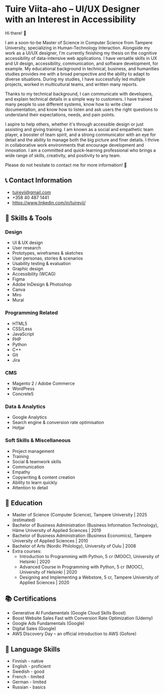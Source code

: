 # Tuire Viita-aho – UI/UX Designer with an Interest in Accessibility 
 
Hi there! 👋

I am a soon-to-be Master of Science in Computer Science from Tampere University, specializing in Human-Technology Interaction. Alongside my work as a UI/UX designer, I'm currently finishing my thesis on the cognitive accessibility of data-intensive web applications. I have versatile skills in UX and UI design, accessibility, communication, and software development, for example. My educational background in technical, business, and humanities studies provides me with a broad perspective and the ability to adapt to diverse situations. During my studies, I have successfully led multiple projects, worked in multicultural teams, and written many reports.

Thanks to my technical background, I can communicate with developers, and explain technical details in a simple way to customers. I have trained many people to use different systems, know how to write clear documentation, and know how to listen and ask users the right questions to understand their expectations, needs, and pain points. 

I aspire to help others, whether it's through accessible design or just assisting and giving training. I am known as a social and empathetic team player, a booster of team spirit, and a strong communicator with an eye for detail and the ability to manage both the big picture and finer details. I thrive in collaborative work environments that encourage development and innovation. I am a committed and quick-learning professional who brings a wide range of skills, creativity, and positivity to any team. 

Please do not hesitate to contact me for more information! 🙂

## 📞 Contact Information
* tuirevii@gmail.com
* +358 40 487 1441
* https://www.linkedin.com/in/tuirevii/

## 🧰 Skills & Tools

### Design
- UI & UX design
- User research
- Prototypes, wireframes & sketches
- User personas, stories & scenarios
- Usability testing & evaluation
- Graphic design
- Accessibility (WCAG)
- Figma
- Adobe InDesign & Photoshop
- Canva
- Miro
- Mural

### Programming Related
- HTML5
- CSS/Less
- JavaScript
- PHP
- Python
- C++
- Git
- Jira
  
### CMS
- Magento 2 / Adobe Commerce
- WordPress
- Concrete5

### Data & Analytics
- Google Analytics
- Search engine & conversion rate optimisation
- Hotjar

### Soft Skills & Miscellaneous
- Project management
- Training
- Social & teamwork skills
- Communication
- Empathy
- Copywriting & content creation
- Ability to learn quickly
- Attention to detail

## 🏫 Education
* Master of Science (Computer Science), Tampere University | 2025 (estimated)
* Bachelor of Business Administration (Business Information Technology), Häme University of Applied Sciences | 2019
* Bachelor of Business Administration (Business Economics), Tampere University of Applied Sciences | 2010
* Bachelor of Arts (Nordic Philology), University of Oulu | 2008
* Extra courses:
  * Introduction to Programming with Python, 5 cr (MOOC), University of Helsinki | 2020
  * Advanced Course in Programming with Python, 5 cr (MOOC), University of Helsinki | 2020
  * Designing and Implementing a Webstore, 5 cr, Tampere University of Applied Sciences | 2020

## 📚 Certifications 
- Generative AI Fundamentals (Google Cloud Skills Boost)
- Boost Website Sales Fast with Conversion Rate Optimization (Udemy)
- Google Ads Fundamentals (Google)
- Digital Sales (Google)
- AWS Discovery Day – an official introduction to AWS (Gofore)

## 💬 Language Skills
* Finnish - native
* English - proficient
* Swedish - good
* French  - limited
* German  - limited
* Russian - basics

